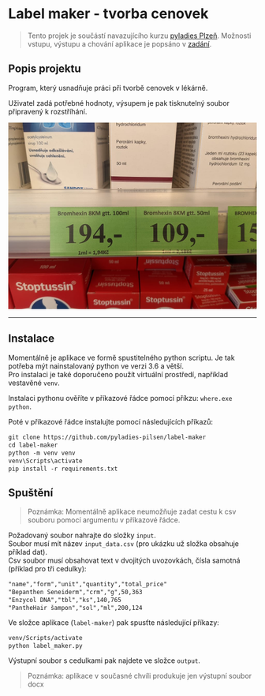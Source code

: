 # Label maker - tvorba cenovek

> Tento projek je součástí navazujícího kurzu [pyladies Plzeň](https://pyladies.cz/plzen/).
> Možnosti vstupu, výstupu a chování aplikace je popsáno v [zadání](task.md).

## Popis projektu

Program, který usnadňuje práci při tvorbě cenovek v lékárně.

Uživatel zadá potřebné hodnoty, výsupem je pak tisknutelný soubor připravený k rozstříhání.

![ilustracni_foto_cedulky](_resources/vyplnena.jpg)

---

## Instalace

Momentálně je aplikace ve formě spustitelného python scriptu. Je tak potřeba mýt nainstalovaný python ve verzi 3.6 a
větší.  
Pro instalaci je také doporučeno použít virtuální prostředí, například vestavěné `venv`.

Instalaci pythonu ověříte v příkazové řádce pomocí příkzu: `where.exe python`.

Poté v příkazové řádce instalujte pomocí následujících příkazů:

```commandline
git clone https://github.com/pyladies-pilsen/label-maker
cd label-maker
python -m venv venv
venv\Scripts\activate
pip install -r requirements.txt
```

## Spuštění

> Poznámka: Momentálně aplikace neumožňuje zadat cestu k csv souboru pomocí argumentu v příkazové řádce.

Požadovaný soubor nahrajte do složky `input`.  
Soubor musí mít název `input_data.csv` (pro ukázku už složka obsahuje příklad dat).  
Csv soubor musí obsahovat text v dvojitých uvozovkách, čísla samotná (příklad pro tři cedulky):

```text
"name","form","unit","quantity","total_price"
"Bepanthen Seneiderm","crm","g",50,363
"Enzycol DNA","tbl","ks",140,765
"PantheHair šampon","sol","ml",200,124
```

Ve složce aplikace (`label-maker`) pak spusťte následující příkazy:

```commandline
venv/Scripts/activate
python label_maker.py
```

Výstupní soubor s cedulkami pak najdete ve složce `output`.

> Poznámka: aplikace v současné chvíli produkuje jen výstupní soubor docx



